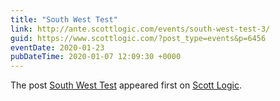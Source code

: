 ```yaml
---
title: "South West Test"
link: http://ante.scottlogic.com/events/south-west-test-3/
guid: https://www.scottlogic.com/?post_type=events&p=6456
eventDate: 2020-01-23
pubDateTime: 2020-01-07 12:09:30 +0000
---
```


<p>The post <a rel="nofollow" href="http://ante.scottlogic.com/events/south-west-test-3/">South West Test</a> appeared first on <a rel="nofollow" href="http://ante.scottlogic.com">Scott Logic</a>.</p>